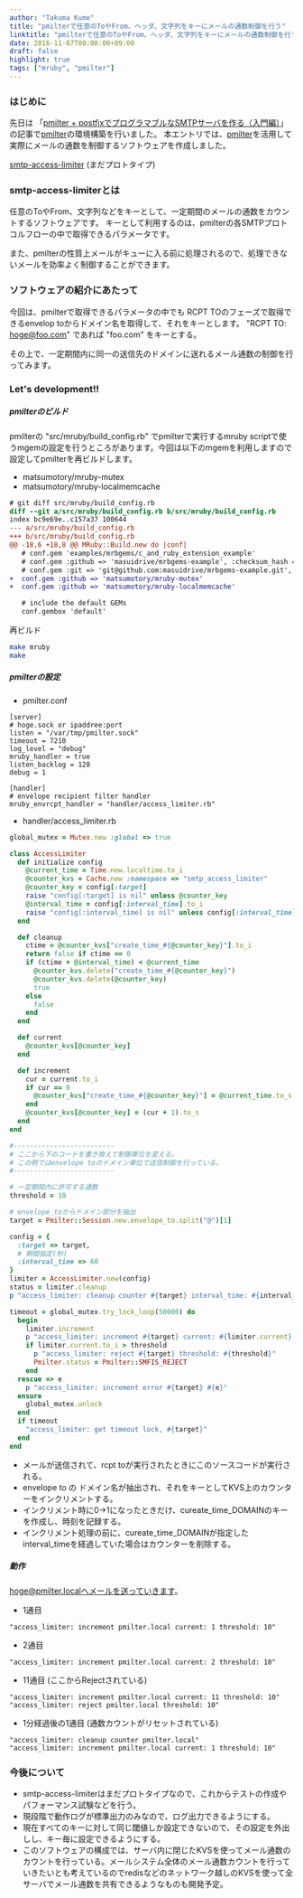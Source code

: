 ```yaml
---
author: "Takuma Kume"
title: "pmilterで任意のToやFrom、ヘッダ、文字列をキーにメールの通数制御を行う"
linktitle: "pmilterで任意のToやFrom、ヘッダ、文字列をキーにメールの通数制御を行う"
date: 2016-11-07T00:00:00+09:00
draft: false
highlight: true
tags: ["mruby", "pmilter"]
---
```


### はじめに

先日は 「[pmilter + postfixでプログラマブルなSMTPサーバを作る（入門編）](/blog/2016-11-06-install-pmilter/)」の記事で[pmilter](https://github.com/matsumotory/pmilter)の環境構築を行いました。
本エントリでは、[pmilter](https://github.com/matsumotory/pmilter)を活用して実際にメールの通数を制御するソフトウェアを作成しました。

[smtp-access-limiter](https://github.com/takumakume/smtp-access-limiter) (まだプロトタイプ)

### smtp-access-limiterとは

任意のToやFrom、文字列などをキーとして、一定期間のメールの通数をカウントするソフトウェアです。
キーとして利用するのは、pmilterの各SMTPプロトコルフローの中で取得できるパラメータです。

また、pmilterの性質上メールがキューに入る前に処理されるので、処理できないメールを効率よく制御することができます。

### ソフトウェアの紹介にあたって

今回は、pmilterで取得できるパラメータの中でも RCPT TOのフェーズで取得できるenvelop toからドメイン名を取得して、それをキーとします。
"RCPT TO: hoge@foo.com" であれば "foo.com" をキーとする。

その上で、一定期間内に同一の送信先のドメインに送れるメール通数の制御を行ってみます。

### Let's development!!

##### pmilterのビルド

pmilterの "src/mruby/build_config.rb" でpmilterで実行するmruby scriptで使うmgemの設定を行うところがあります。今回は以下のmgemを利用しますので設定してpmilterを再ビルドします。

- matsumotory/mruby-mutex
- matsumotory/mruby-localmemcache

```diff
# git diff src/mruby/build_config.rb
diff --git a/src/mruby/build_config.rb b/src/mruby/build_config.rb
index bc9e69e..c157a37 100644
--- a/src/mruby/build_config.rb
+++ b/src/mruby/build_config.rb
@@ -18,6 +18,8 @@ MRuby::Build.new do |conf|
   # conf.gem 'examples/mrbgems/c_and_ruby_extension_example'
   # conf.gem :github => 'masuidrive/mrbgems-example', :checksum_hash => '76518e8aecd131d047378448ac8055fa29d974a9'
   # conf.gem :git => 'git@github.com:masuidrive/mrbgems-example.git', :branch => 'master', :options => '-v'
+  conf.gem :github => 'matsumotory/mruby-mutex'
+  conf.gem :github => 'matsumotory/mruby-localmemcache'

   # include the default GEMs
   conf.gembox 'default'
```

再ビルド

```sh
make mruby
make
```

##### pmilterの設定

- pmilter.conf

```
[server]
# hoge.sock or ipaddree:port
listen = "/var/tmp/pmilter.sock"
timeout = 7210
log_level = "debug"
mruby_handler = true
listen_backlog = 128
debug = 1

[handler]
# envelope recipient filter handler
mruby_envrcpt_handler = "handler/access_limiter.rb"
```

- handler/access_limiter.rb

```ruby
global_mutex = Mutex.new :global => true

class AccessLimiter
  def initialize config
    @current_time = Time.new.localtime.to_i
    @counter_kvs = Cache.new :namespace => "smtp_access_limiter"
    @counter_key = config[:target]
    raise "config[:target] is nil" unless @counter_key
    @interval_time = config[:interval_time].to_i
    raise "config[:interval_time] is nil" unless config[:interval_time]
  end

  def cleanup
    ctime = @counter_kvs["create_time_#{@counter_key}"].to_i
    return false if ctime == 0
    if (ctime + @interval_time) < @current_time
      @counter_kvs.delete("create_time_#{@counter_key}")
      @counter_kvs.delete(@counter_key)
      true
    else
      false
    end
  end

  def current
    @counter_kvs[@counter_key]
  end

  def increment
    cur = current.to_i
    if cur == 0
      @counter_kvs["create_time_#{@counter_key}"] = @current_time.to_s
    end
    @counter_kvs[@counter_key] = (cur + 1).to_s
  end
end

#-------------------------
# ここから下のコードを書き換えて制御単位を変える。
# この例ではenvelope toのドメイン単位で送信制御を行っている。
#-------------------------

# 一定期間内に許可する通数
threshold = 10

# envelope_toからドメイン部分を抽出
target = Pmilter::Session.new.envelope_to.split("@")[1]

config = {
  :target => target,
  # 期間指定(秒)
  :interval_time => 60
}
limiter = AccessLimiter.new(config)
status = limiter.cleanup
p "access_limiter: cleanup counter #{target} interval_time: #{interval_time}" if status

timeout = global_mutex.try_lock_loop(50000) do
  begin
    limiter.increment
    p "access_limiter: increment #{target} current: #{limiter.current} threshold: #{threshold}"
    if limiter.current.to_i > threshold
      p "access_limiter: reject #{target} threshold: #{threshold}"
      Pmilter.status = Pmilter::SMFIS_REJECT
    end
  rescue => e
    p "access_limiter: increment error #{target} #{e}"
  ensure
    global_mutex.unlock
  end
  if timeout
    "access_limiter: get timeout lock, #{target}"
  end
end
```

- メールが送信されて、rcpt toが実行されたときにこのソースコードが実行される。
- envelope to の ドメイン名が抽出され、それをキーとしてKVS上のカウンターをインクリメントする。
- インクリメント時に0->1になったときだけ、cureate_time_DOMAINのキーを作成し、時刻を記録する。
- インクリメント処理の前に、cureate_time_DOMAINが指定したinterval_timeを経過していた場合はカウンターを削除する。

##### 動作

hoge@pmilter.localへメールを送っていきます。

- 1通目

```
"access_limiter: increment pmilter.local current: 1 threshold: 10"
```

- 2通目

```
"access_limiter: increment pmilter.local current: 2 threshold: 10"
```

- 11通目 (ここからRejectされている)

```
"access_limiter: increment pmilter.local current: 11 threshold: 10"
"access_limiter: reject pmilter.local threshold: 10"
```

- 1分経過後の1通目 (通数カウントがリセットされている)

```
"access_limiter: cleanup counter pmilter.local"
"access_limiter: increment pmilter.local current: 1 threshold: 10"
```

### 今後について

- smtp-access-limiterはまだプロトタイプなので、これからテストの作成やパフォーマンス試験などを行う。
- 現段階で動作ログが標準出力のみなので、ログ出力できるようにする。
- 現在すべてのキーに対して同じ閾値しか設定できないので、その設定を外出しし、キー毎に設定できるようにする。
- このソフトウェアの構成では、サーバ内に閉じたKVSを使ってメール通数のカウントを行っている。メールシステム全体のメール通数カウントを行っていきたいとも考えているのでredisなどのネットワーク越しのKVSを使って全サーバでメール通数を共有できるようなものも開発予定。
